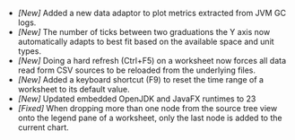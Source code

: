 * _[New]_ Added a new data adaptor to plot metrics extracted from JVM GC logs.  
* _[New]_ The number of ticks between two graduations the Y axis now automatically adapts to best fit based on the available space and unit types.  
* _[New]_ Doing a hard refresh (Ctrl+F5) on a worksheet now forces all data read form CSV sources to be reloaded from the underlying files.  
* _[New]_ Added a keyboard shortcut (F9) to reset the time range of a worksheet to its default value.  
* _[New]_ Updated embedded OpenJDK and JavaFX runtimes to 23
* _[Fixed]_ When dropping more than one node from the source tree view onto the legend pane of a worksheet, only the last node is added to the current chart.  